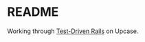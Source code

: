 # README

Working through [Test-Driven Rails](https://thoughtbot.com/upcase/test-driven-rails) on Upcase.
